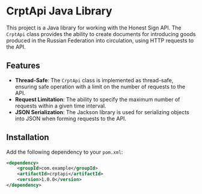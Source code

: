 # CrptApi Java Library

This project is a Java library for working with the Honest Sign API. The `CrptApi` class provides the ability to create documents for introducing goods produced in the Russian Federation into circulation, using HTTP requests to the API.

## Features

- **Thread-Safe**: The `CrptApi` class is implemented as thread-safe, ensuring safe operation with a limit on the number of requests to the API.
- **Request Limitation**: The ability to specify the maximum number of requests within a given time interval.
- **JSON Serialization**: The Jackson library is used for serializing objects into JSON when forming requests to the API.

## Installation

Add the following dependency to your `pom.xml`:

```xml
<dependency>
    <groupId>com.example</groupId>
    <artifactId>crptapi</artifactId>
    <version>1.0.0</version>
</dependency>
